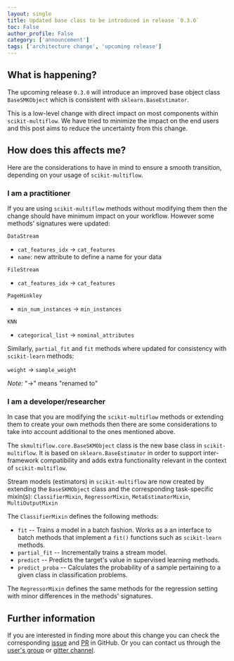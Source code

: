```yaml
---
layout: single
title: Updated base class to be introduced in release `0.3.0`
toc: False
author_profile: False
category: ['announcement']
tags: ['architecture change', 'upcoming release']
---
```


## What is happening?
The upcoming release `0.3.0` will introduce an improved base object class `BaseSMKObject` which is consistent with `sklearn.BaseEstimator`.

This is a low-level change with direct impact on most components within `scikit-multiflow`. We have tried to minimize the impact on the end users and this post aims to reduce the uncertainty from this change.

## How does this affects me?
Here are the considerations to have in mind to ensure a smooth transition, depending on your usage of `scikit-multiflow`.

### I am a practitioner
If you are using `scikit-multiflow` methods without modifying them then the change should have minimum impact on your workflow. However some methods' signatures were updated:

`DataStream`
* `cat_features_idx` -> `cat_features`
* `name`: new attribute to define a name for your data

`FileStream`
* `cat_features_idx` -> `cat_features`

`PageHinkley`
* `min_num_instances` -> `min_instances`

`KNN`
* `categorical_list` -> `nominal_attributes`

Similarly, `partial_fit` and `fit` methods where updated for consistency with `scikit-learn` methods:

`weight` -> `sample_weight`

*Note:* "->" means "renamed to"


### I am a developer/researcher
In case that you are modifying the `scikit-multiflow` methods or extending them to create your own methods then there are some considerations to take into account additional to the ones mentioned above.

The `skmultiflow.core.BaseSKMObject` class is the new base class in `scikit-multiflow`. It is based on `sklearn.BaseEstimator` in order to support inter-framework compatibility and adds extra functionality relevant in the context of `scikit-multiflow`.

Stream models (estimators) in `scikit-multiflow` are now created by extending the `BaseSKMObject` class and the corresponding task-specific mixin(s): `ClassifierMixin`, `RegressorMixin`, `MetaEstimatorMixin`, `MultiOutputMixin`

The `ClassifierMixin` defines the following methods:

* `fit` -- Trains a model in a batch fashion. Works as a an interface to batch methods that implement a ``fit()`` functions such as ``scikit-learn`` methods.
* `partial_fit` -- Incrementally trains a stream model.
* `predict` -- Predicts the target's value in supervised learning methods.
* `predict_proba` -- Calculates the probability of a sample pertaining to a given class in classification problems.

The `RegressorMixin` defines the same methods for the regression setting with minor differences in the methods' signatures.


## Further information
If you are interested in finding more about this change you can check the corresponding [issue](https://github.com/scikit-multiflow/scikit-multiflow/issues/45) and [PR](https://github.com/scikit-multiflow/scikit-multiflow/pull/110) in GitHub. Or you can contact us through the [user's group](https://groups.google.com/forum/#!forum/scikit-multiflow-users) or [gitter channel](https://gitter.im/scikit-multiflow/community).